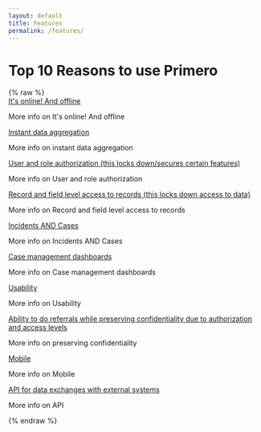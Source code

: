 ```yaml
---
layout: default
title: Features
permalink: /features/
---
```


# Top 10 Reasons to use Primero

{% raw %}
<br>
<a href="#onandoffline" class="onandoffline"> It's online! And offline</a>

<div class="offline">
More info on It's online! And offline
</div>

<script type="text/javascript">
           $('div.offline').hide();
           $('a.onandoffline').click(function(){
           $('div.offline').slideToggle();
                                              })
</script>


<a href="#dataaggregation" class="dataaggregation">Instant data aggregation</a>

<div class="aggregation">
More info on instant data aggregation
</div>

<script type="text/javascript">
           $('div.aggregation').hide();
           $('a.dataaggregation').click(function(){
           $('div.aggregation').slideToggle();
                                              })
</script>

<a href="#authorization" class="authorization">User and role authorization (this locks down/secures certain features)</a>

<div class="userauthorization">
More info on User and role authorization
</div>

<script type="text/javascript">
           $('div.userauthorization').hide();
           $('a.authorization').click(function(){
           $('div.userauthorization').slideToggle();
                                              })
</script>


<a href="#fieldlevel" class="fieldlevel">Record and field level access to records (this locks down access to data)</a>

<div class="fieldlevelauthorization">
More info on Record and field level access to records
</div>

<script type="text/javascript">
           $('div.fieldlevelauthorization').hide();
           $('a.fieldlevel').click(function(){
           $('div.fieldlevelauthorization').slideToggle();
                                              })
</script>


<a href="#incidents" class="incidents">Incidents AND Cases</a>

<div class="incidentsandcases">
More info on Incidents AND Cases
</div>

<script type="text/javascript">
           $('div.incidentsandcases').hide();
           $('a.incidents').click(function(){
           $('div.incidentsandcases').slideToggle();
                                              })
</script>

<a href="#caseman" class="caseman">Case management dashboards</a>

<div class="casemandash">
More info on Case management dashboards
</div>

<script type="text/javascript">
           $('div.casemandash').hide();
           $('a.caseman').click(function(){
           $('div.casemandash').slideToggle();
                                              })
</script>

<a href="#use" class="use">Usability</a>

<div class="usability">
More info on Usability
</div>

<script type="text/javascript">
           $('div.usability').hide();
           $('a.use').click(function(){
           $('div.usability').slideToggle();
                                              })
</script>

<a href="#securerefer" class="securerefer">Ability to do referrals while preserving confidentiality due to authorization and access levels</a>

<div class="securereferer">
More info on preserving confidentiality 
</div>

<script type="text/javascript">
           $('div.securereferer').hide();
           $('a.securerefer').click(function(){
           $('div.securereferer').slideToggle();
                                              })
</script>

<a href="#mob" class="mob">Mobile</a>

<div class="mobile">
More info on Mobile 
</div>

<script type="text/javascript">
           $('div.mobile').hide();
           $('a.mob').click(function(){
           $('div.mobile').slideToggle();
                                              })
</script>

<a href="#api" class="api">API for data exchanges with external systems</a>

<div class="apiexternal">
More info on API
</div>

<script type="text/javascript">
           $('div.apiexternal').hide();
           $('a.api').click(function(){
           $('div.apiexternal').slideToggle();
                                              })
</script>

{% endraw %}


 
